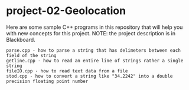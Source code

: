 # project-02-Geolocation

Here are some sample C++ programs in this repository that will help you with new concepts for this project.
NOTE: the project description is in Blackboard. 

```
parse.cpp - how to parse a string that has delimeters between each field of the string
getline.cpp - how to read an entire line of strings rather a single string
fileIO.cpp - how to read text data from a file
stod.cpp - how to convert a string like "34.2242" into a double precision floating point number
```

